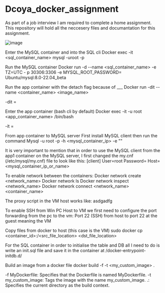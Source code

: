 # Dcoya_docker_assignment
As part of a job interview I am required to complete a home assignment. 
This repository will hold all the neccesery files and documantation for this assignment.

![image](https://github.com/user-attachments/assets/6b5e75bf-f7fd-471b-9552-c2235be7ce3b)

Enter the MySQL container and into the SQL cli
Docker exec -it <sql_container_name> mysql -uroot -p 

Run the MySQL container
Docker run -d --name <sql_container_name>  -e TZ=UTC - p 30306:3306 -e MYSQL_ROOT_PASSWORD=<password> Ubuntu/mysql:8.0-22.04_beta

Run the app container with the detach flag because of ___
Docker run -dit --name <container_name> <image_name>

-dit = 

Enter the app container (bash cli by default)
Docker exec -it -u root <app_container_name> /bin/bash

-it =

From app container to MySQL server
First install MySQL client then run the command
Mysql -u root -p -h <mysql_container_ip> -e "<SQL commands>"

It is very important to mention that in order to use the MySQL client from the app1 container on the MySQL server, I first changed the my.cnf (/etc/mysql/my.cnf) file to look like this:
[client]
User=root
Password=<password>
Host=<mysql_container_ip_or_name>

To enable network between the containers:
Docker network create <network_name>
Docker network ls
Docker network inspect <network_name>
Docker network connect <network_name> <container_name>

The proxy script in the VM host works like:
asdgadfg

To enable SSH from Win PC Host to VM we first need to configure the port forwarding from the pc to the vm: 
Port 22 (SSH) from host to port 22 at the guest meaning the VM



Copy files from docker to host (this case is the VM)
sudo docker cp <container_id>:/<src_file_location> <dst_file_location>

For the SQL container in order to initialise the table and DB all I need to do is write an init.sql file and save it in the container at /docker-entrypoint-initdb.d/

Build an image from a docker file 
docker build -f <MyDockerfile> -t <my_custom_image> .

-f MyDockerfile: Specifies that the Dockerfile is named MyDockerfile.
-t my_custom_image: Tags the image with the name my_custom_image.
.: Specifies the current directory as the build context.


